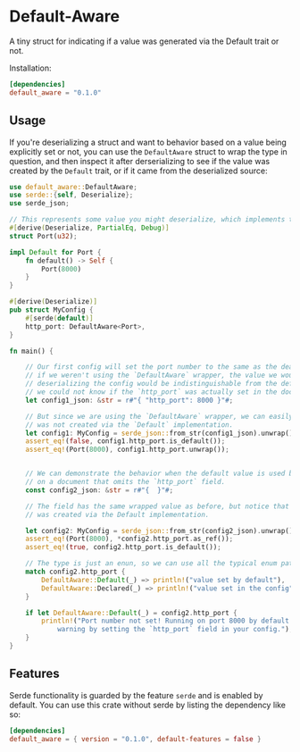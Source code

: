 
# Default-Aware

A tiny struct for indicating if a value was generated via the Default trait or not.

Installation:

```toml
[dependencies]
default_aware = "0.1.0"
```

## Usage

If you're deserializing a struct and want to behavior based on a value being explicitly set or not, you can use the `DefaultAware` struct to wrap the type in question, and then inspect it after derserializing to see if the value was created by the `Default` trait, or if it came from the deserialized source:

```rust
use default_aware::DefaultAware;
use serde::{self, Deserialize};
use serde_json;

// This represents some value you might deserialize, which implements the `Default` trait.
#[derive(Deserialize, PartialEq, Debug)]
struct Port(u32);

impl Default for Port {
    fn default() -> Self {
        Port(8000)
    }
}

#[derive(Deserialize)]
pub struct MyConfig {
    #[serde(default)]
    http_port: DefaultAware<Port>,
}

fn main() {

    // Our first config will set the port number to the same as the deafult. In this case,
    // if we weren't using the `DefaultAware` wrapper, the value we would recieve by
    // deserializing the config would be indistinguishable from the default value, and so
    // we could not know if the `http_port` was actually set in the document or not.
    let config1_json: &str = r#"{ "http_port": 8000 }"#;

    // But since we are using the `DefaultAware` wrapper, we can easily tell that the value
    // was not created via the `Default` implementation.
    let config1: MyConfig = serde_json::from_str(config1_json).unwrap();
    assert_eq!(false, config1.http_port.is_default());
    assert_eq!(Port(8000), config1.http_port.unwrap());


    // We can demonstrate the behavior when the default value is used by checking the output
    // on a document that omits the `http_port` field.
    const config2_json: &str = r#"{  }"#;

    // The field has the same wrapped value as before, but notice that we tell it
    // was created via the Default implementation.

    let config2: MyConfig = serde_json::from_str(config2_json).unwrap();
    assert_eq!(Port(8000), *config2.http_port.as_ref());
    assert_eq!(true, config2.http_port.is_default());

    // The type is just an enun, so we can use all the typical enum patterns
    match config2.http_port {
        DefaultAware::Default(_) => println!("value set by default"),
        DefaultAware::Declared(_) => println!("value set in the config"),
    }

    if let DefaultAware::Default(_) = config2.http_port {
        println!("Port number not set! Running on port 8000 by default. Silence this \
            warning by setting the `http_port` field in your config.");
    }
}
```


## Features

Serde functionality is guarded by the feature `serde` and is enabled by default. You can use this crate without serde by listing the dependency like so:

```toml
[dependencies]
default_aware = { version = "0.1.0", default-features = false }
```
